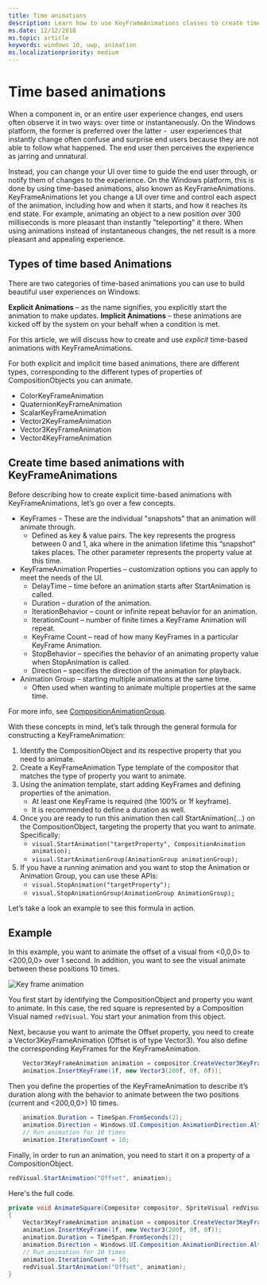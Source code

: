 ```yaml
---
title: Time animations
description: Learn how to use KeyFrameAnimations classes to create time-based animations that guide users through UI changes.
ms.date: 12/12/2018
ms.topic: article
keywords: windows 10, uwp, animation
ms.localizationpriority: medium
---
```

# Time based animations

When a component in, or an entire user experience changes, end users often observe it in two ways: over time or instantaneously. On the Windows platform, the former is preferred over the latter -  user experiences that instantly change often confuse and surprise end users because they are not able to follow what happened. The end user then perceives the experience as jarring and unnatural.

Instead, you can change your UI over time to guide the end user through, or notify them of changes to the experience. On the Windows platform, this is done by using time-based animations, also known as KeyFrameAnimations. KeyFrameAnimations let you change a UI over time and control each aspect of the animation, including how and when it starts, and how it reaches its end state. For example, animating an object to a new position over 300 milliseconds is more pleasant than instantly "teleporting" it there. When using animations instead of instantaneous changes, the net result is a more pleasant and appealing experience.

## Types of time based Animations

There are two categories of time-based animations you can use to build beautiful user experiences on Windows:

**Explicit Animations** – as the name signifies, you explicitly start the animation to make updates.
**Implicit Animations** – these animations are kicked off by the system on your behalf when a condition is met.

For this article, we will discuss how to create and use _explicit_ time-based animations with KeyFrameAnimations.

For both explicit and implicit time based animations, there are different types, corresponding to the different types of properties of CompositionObjects you can animate.

- ColorKeyFrameAnimation
- QuaternionKeyFrameAnimation
- ScalarKeyFrameAnimation
- Vector2KeyFrameAnimation
- Vector3KeyFrameAnimation
- Vector4KeyFrameAnimation

## Create time based animations with KeyFrameAnimations

Before describing how to create explicit time-based animations with KeyFrameAnimations, let’s go over a few concepts.

- KeyFrames – These are the individual "snapshots" that an animation will animate through.
  - Defined as key & value pairs. The key represents the progress between 0 and 1, aka where in the animation lifetime this “snapshot” takes places. The other parameter represents the property value at this time.
- KeyFrameAnimation Properties – customization options you can apply to meet the needs of the UI.
  - DelayTime – time before an animation starts after StartAnimation is called.
  - Duration – duration of the animation.
  - IterationBehavior – count or infinite repeat behavior for an animation.
  - IterationCount – number of finite times a KeyFrame Animation will repeat.
  - KeyFrame Count – read of how many KeyFrames in a particular KeyFrame Animation.
  - StopBehavior – specifies the behavior of an animating property value when StopAnimation is called.
  - Direction – specifies the direction of the animation for playback.
- Animation Group – starting multiple animations at the same time.
  - Often used when wanting to animate multiple properties at the same time.

For more info, see [CompositionAnimationGroup](/uwp/api/windows.ui.composition.compositionanimationgroup).

With these concepts in mind, let’s talk through the general formula for constructing a KeyFrameAnimation:

1. Identify the CompositionObject and its respective property that you need to animate.
1. Create a KeyFrameAnimation Type template of the compositor that matches the type of property you want to animate.
1. Using the animation template, start adding KeyFrames and defining properties of the animation.
    - At least one KeyFrame is required (the 100% or 1f keyframe).
    - It is recommended to define a duration as well.
1. Once you are ready to run this animation then call StartAnimation(…) on the CompositionObject, targeting the property that you want to animate. Specifically:
    - `visual.StartAnimation("targetProperty", CompositionAnimation animation);`
    - `visual.StartAnimationGroup(AnimationGroup animationGroup);`
1. If you have a running animation and you want to stop the Animation or Animation Group, you can use these APIs:
    - `visual.StopAnimation("targetProperty");`
    - `visual.StopAnimationGroup(AnimationGroup AnimationGroup);`

Let’s take a look an example to see this formula in action.

## Example

In this example, you want to animate the offset of a visual from <0,0,0> to <200,0,0> over 1 second. In addition, you want to see the visual animate between these positions 10 times.

![Key frame animation](images/animation/animated-rectangle.gif)

You first start by identifying the CompositionObject and property you want to animate. In this case, the red square is represented by a Composition Visual named `redVisual`. You start your animation from this object.

Next, because you want to animate the Offset property, you need to create a Vector3KeyFrameAnimation (Offset is of type Vector3). You also define the corresponding KeyFrames for the KeyFrameAnimation.

```csharp
    Vector3KeyFrameAnimation animation = compositor.CreateVector3KeyFrameAnimation();
    animation.InsertKeyFrame(1f, new Vector3(200f, 0f, 0f));
```

Then you define the properties of the KeyFrameAnimation to describe it’s duration along with the behavior to animate between the two positions (current and <200,0,0>) 10 times.

```csharp
    animation.Duration = TimeSpan.FromSeconds(2);
    animation.Direction = Windows.UI.Composition.AnimationDirection.Alternate;
    // Run animation for 10 times
    animation.IterationCount = 10;
```

Finally, in order to run an animation, you need to start it on a property of a CompositionObject.

```csharp
redVisual.StartAnimation("Offset", animation);
```

Here's the full code.

```csharp
private void AnimateSquare(Compositor compositor, SpriteVisual redVisual)
{ 
    Vector3KeyFrameAnimation animation = compositor.CreateVector3KeyFrameAnimation();
    animation.InsertKeyFrame(1f, new Vector3(200f, 0f, 0f));
    animation.Duration = TimeSpan.FromSeconds(2);
    animation.Direction = Windows.UI.Composition.AnimationDirection.Alternate;
    // Run animation for 10 times
    animation.IterationCount = 10;
    redVisual.StartAnimation("Offset", animation);
} 
```